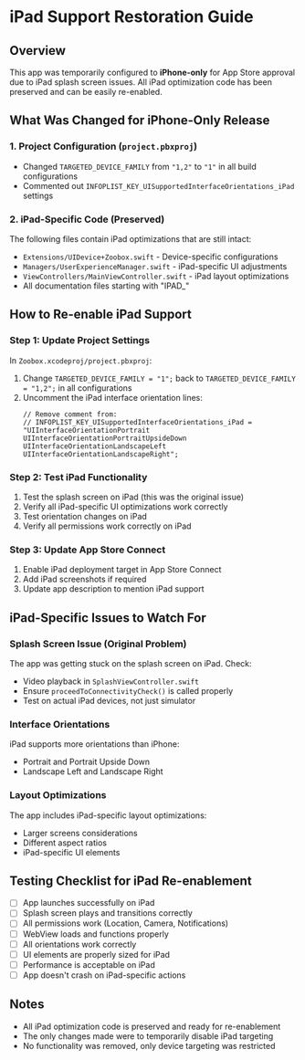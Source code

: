 # iPad Support Restoration Guide

## Overview
This app was temporarily configured to **iPhone-only** for App Store approval due to iPad splash screen issues. All iPad optimization code has been preserved and can be easily re-enabled.

## What Was Changed for iPhone-Only Release

### 1. Project Configuration (`project.pbxproj`)
- Changed `TARGETED_DEVICE_FAMILY` from `"1,2"` to `"1"` in all build configurations
- Commented out `INFOPLIST_KEY_UISupportedInterfaceOrientations_iPad` settings

### 2. iPad-Specific Code (Preserved)
The following files contain iPad optimizations that are still intact:
- `Extensions/UIDevice+Zoobox.swift` - Device-specific configurations
- `Managers/UserExperienceManager.swift` - iPad-specific UI adjustments  
- `ViewControllers/MainViewController.swift` - iPad layout optimizations
- All documentation files starting with "IPAD_"

## How to Re-enable iPad Support

### Step 1: Update Project Settings
In `Zoobox.xcodeproj/project.pbxproj`:

1. Change `TARGETED_DEVICE_FAMILY = "1";` back to `TARGETED_DEVICE_FAMILY = "1,2";` in all configurations
2. Uncomment the iPad interface orientation lines:
   ```
   // Remove comment from:
   // INFOPLIST_KEY_UISupportedInterfaceOrientations_iPad = "UIInterfaceOrientationPortrait UIInterfaceOrientationPortraitUpsideDown UIInterfaceOrientationLandscapeLeft UIInterfaceOrientationLandscapeRight";
   ```

### Step 2: Test iPad Functionality
1. Test the splash screen on iPad (this was the original issue)
2. Verify all iPad-specific UI optimizations work correctly
3. Test orientation changes on iPad
4. Verify all permissions work correctly on iPad

### Step 3: Update App Store Connect
1. Enable iPad deployment target in App Store Connect
2. Add iPad screenshots if required
3. Update app description to mention iPad support

## iPad-Specific Issues to Watch For

### Splash Screen Issue (Original Problem)
The app was getting stuck on the splash screen on iPad. Check:
- Video playback in `SplashViewController.swift`
- Ensure `proceedToConnectivityCheck()` is called properly
- Test on actual iPad devices, not just simulator

### Interface Orientations
iPad supports more orientations than iPhone:
- Portrait and Portrait Upside Down
- Landscape Left and Landscape Right

### Layout Optimizations
The app includes iPad-specific layout optimizations:
- Larger screens considerations
- Different aspect ratios
- iPad-specific UI elements

## Testing Checklist for iPad Re-enablement

- [ ] App launches successfully on iPad
- [ ] Splash screen plays and transitions correctly
- [ ] All permissions work (Location, Camera, Notifications)
- [ ] WebView loads and functions properly
- [ ] All orientations work correctly
- [ ] UI elements are properly sized for iPad
- [ ] Performance is acceptable on iPad
- [ ] App doesn't crash on iPad-specific actions

## Notes
- All iPad optimization code is preserved and ready for re-enablement
- The only changes made were to temporarily disable iPad targeting
- No functionality was removed, only device targeting was restricted 